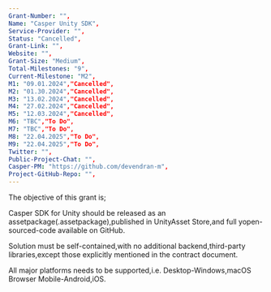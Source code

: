 ```yaml
---
Grant-Number: "",
Name: "Casper Unity SDK",
Service-Provider: "",
Status: "Cancelled",
Grant-Link: "",
Website: "",
Grant-Size: "Medium",
Total-Milestones: "9",
Current-Milestone: "M2",
M1: "09.01.2024","Cancelled",
M2: "01.30.2024","Cancelled",
M3: "13.02.2024","Cancelled",
M4: "27.02.2024","Cancelled",
M5: "12.03.2024","Cancelled",
M6: "TBC","To Do",
M7: "TBC","To Do",
M8: "22.04.2025","To Do",
M9: "22.04.2025","To Do",
Twitter: "",
Public-Project-Chat: "",
Casper-PM: "https://github.com/devendran-m",
Project-GitHub-Repo: "",
---
```

<!--lang:en--> 
The objective of this grant is;

Casper SDK for Unity should be released as an assetpackage(.assetpackage),published in UnityAsset Store,and full yopen-sourced-code available on GitHub.

Solution must be self-contained,with no additional backend,third-party libraries,except those explicitly mentioned in the contract document. 

All major platforms needs to be supported,i.e. Desktop-Windows,macOS Browser Mobile-Android,iOS.
<!--lang:es--] 

<!--lang:de--] 

<!--lang:fr--] 

<!--lang:pl--] 

<!--lang:uk--] 

[!--lang:*-->  
